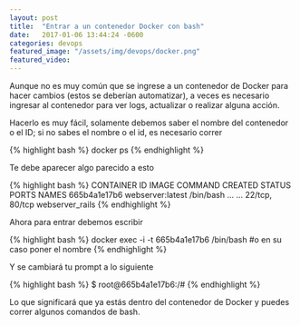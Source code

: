 ```yaml
---
layout: post
title:  "Entrar a un contenedor Docker con bash"
date:   2017-01-06 13:44:24 -0600
categories: devops
featured_image: "/assets/img/devops/docker.png"
featured_video:
---
```


Aunque no es muy común que se ingrese a un 
contenedor de Docker para hacer cambios (estos se deberían automatizar), 
a veces es necesario ingresar al contenedor 
para ver logs, actualizar o realizar alguna acción.

Hacerlo es muy fácil, solamente debemos saber el 
nombre del contenedor o el ID; si no sabes el nombre o el id, es necesario correr

{% highlight bash %}
docker ps
{% endhighlight %}

Te debe aparecer algo parecido a esto

{% highlight bash %}
CONTAINER ID IMAGE COMMAND CREATED STATUS PORTS NAMES
665b4a1e17b6 webserver:latest /bin/bash ... ... 22/tcp, 80/tcp webserver_rails
{% endhighlight %}

Ahora para entrar debemos escribir

{% highlight bash %}
docker exec -i -t 665b4a1e17b6 /bin/bash #o en su caso poner el nombre
{% endhighlight %}

Y se cambiará tu prompt a lo siguiente

{% highlight bash %}
$ root@665b4a1e17b6:/#
{% endhighlight %}

Lo que significará que ya estás dentro del contenedor de Docker y puedes correr algunos comandos de bash.